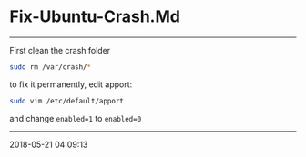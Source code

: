 # Fix-Ubuntu-Crash.Md

----------------------------------------- 
First clean the crash folder

``` bash
sudo rm /var/crash/*
```

to fix it permanently, edit apport:

``` bash
sudo vim /etc/default/apport
```

and change `enabled=1` to `enabled=0`

-----------------------------------------
2018-05-21 04:09:13
